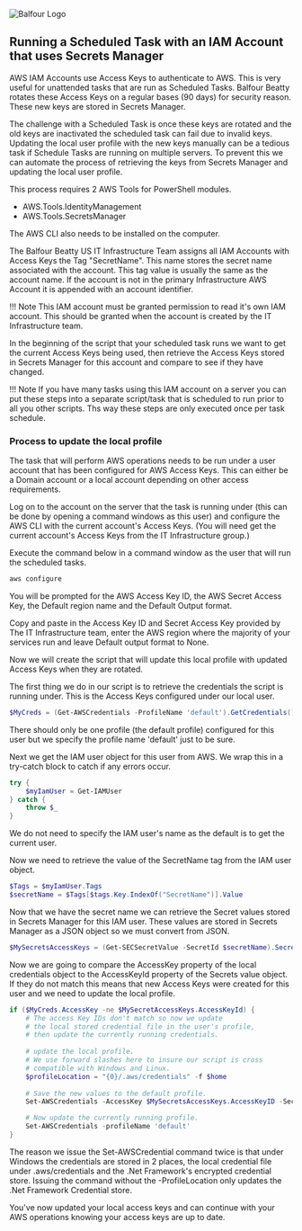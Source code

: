 ![Balfour Logo](https://www.balfourbeattyus.com/Balfour-dev.allata.com/media/content-media/2017-Balfour-Beatty-Logo-Blue.svg?ext=.svg)

## Running a Scheduled Task with an IAM Account that uses Secrets Manager

AWS IAM Accounts use Access Keys to authenticate to AWS. This is very useful for unattended tasks that are run as Scheduled Tasks. Balfour Beatty rotates these Access Keys on a regular bases (90 days) for security reason. These new keys are stored in Secrets Manager.

The challenge with a Scheduled Task is once these keys are rotated and the old keys are inactivated the scheduled task can fail due to invalid keys. Updating the local user profile with the new keys manually can be a tedious task if Schedule Tasks are running on multiple servers. To prevent this we can automate the process of retrieving the keys from Secrets Manager and updating the local user profile.

This process requires 2 AWS Tools for PowerShell modules.

- AWS.Tools.IdentityManagement
- AWS.Tools.SecretsManager

The AWS CLI also needs to be installed on the computer.

The Balfour Beatty US IT Infrastructure Team assigns all IAM Accounts with Access Keys the Tag "SecretName". This name stores the secret name associated with the account. This tag value is usually the same as the account name. If the account is not in the primary Infrastructure AWS Account it is appended with an account identifier.

 !!! Note
    This IAM account must be granted permission to read it's own IAM account. This should be granted when the account is created by the IT Infrastructure team.

In the beginning of the script that your scheduled task runs we want to get the current Access Keys being used, then retrieve the Access Keys stored in Secrets Manager for this account and compare to see if they have changed.

!!! Note
    If you have many tasks using this IAM account on a server you can put these steps into a separate script/task that is scheduled to run prior to all you other scripts. Ths way these steps are only executed once per task schedule.

### Process to update the local profile

The task that will perform AWS operations needs to be run under a user account that has been configured for AWS Access Keys. This can either be a Domain account or a local account depending on other access requirements.

Log on to the account on the server that the task is running under (this can be done by opening a command windows as this user) and configure the AWS CLI with the current account's Access Keys. (You will need get the current account's Access Keys from the IT Infrastructure group.)

Execute the command below in a command window as the user that will run the scheduled tasks.

```bash
aws configure
```

You will be prompted for the AWS Access Key ID, the AWS Secret Access Key, the Default region name and the Default Output format.

Copy and paste in the Access Key ID and Secret Access Key provided by The IT Infrastructure team, enter the AWS region where the majority of your services run and leave Default output format to None.

Now we will create the script that will update this local profile with updated Access Keys when they are rotated.

The first thing we do in our script is to retrieve the credentials the script is running under. This is the Access Keys configured under our local user.

```powershell
$MyCreds = (Get-AWSCredentials -ProfileName 'default').GetCredentials()
```

There should only be one profile (the default profile) configured for this user but we specify the profile name 'default' just to be sure.

Next we get the IAM user object for this user from AWS. We wrap this in a try-catch block to catch if any errors occur.

```powershell
try {
    $myIamUser = Get-IAMUser
} catch {
    throw $_
}
```

We do not need to specify the IAM user's name as the default is to get the current user.

Now we need to retrieve the value of the SecretName tag from the IAM user object.

```powershell
$Tags = $myIamUser.Tags
$secretName = $Tags[$tags.Key.IndexOf("SecretName")].Value
```

Now that we have the secret name we can retrieve the Secret values stored in Secrets Manager for this IAM user. These values are stored in Secrets Manager as a JSON object so we must convert from JSON.

```powershell
$MySecretsAccessKeys = (Get-SECSecretValue -SecretId $secretName).SecretString | ConvertFrom-Json
```

Now we are going to compare the AccessKey property of the local credentials object to the AccessKeyId property of the Secrets value object. If they do not match this means that new Access Keys were created for this user and we need to update the local profile.

```powershell
if ($MyCreds.AccessKey -ne $MySecretAccessKeys.AccessKeyId) {
    # The access Key IDs don't match so now we update
    # the local stored credential file in the user's profile, 
    # then update the currently running credentials.
    
    # update the local profile.
    # We use forward slashes here to insure our script is cross
    # compatible with Windows and Linux.
    $profileLocation = "{0}/.aws/credentials" -f $home
    
    # Save the new values to the default profile.
    Set-AWSCredentials -AccessKey $MySecretsAccessKeys.AccessKeyID -SecretKey $MySecretsAccessKeys.SecretAccessKey -StoreAs 'default' -ProfileLocation $profileLocation

    # Now update the currently running profile.
    Set-AWSCredentials -profileName 'default'    
}
```

The reason we issue the Set-AWSCredential command twice is that under Windows the credentials are stored in 2 places, the local credential file under .aws/credentials and the .Net Framework's encrypted credential store. Issuing the command without the -ProfileLocation only updates the .Net Framework Credential store.

You've now updated your local access keys and can continue with your AWS operations knowing your access keys are up to date.